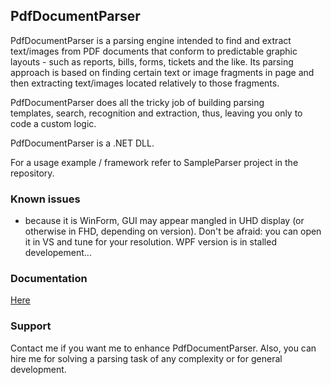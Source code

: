 ## PdfDocumentParser

PdfDocumentParser is a parsing engine intended to find and extract text/images from PDF documents that conform to predictable graphic layouts - such as  reports, bills, forms, tickets and the like. Its parsing approach is based on finding certain text or image fragments in page and then extracting text/images located relatively to those fragments.

PdfDocumentParser does all the tricky job of building parsing templates, search, recognition and extraction, thus, leaving you only to code a custom logic.

PdfDocumentParser is a .NET DLL.

For a usage example / framework refer to SampleParser project in the repository.

### Known issues
- because it is WinForm, GUI may appear mangled in UHD display (or otherwise in FHD, depending on version). Don't be afraid: you can open it in VS and tune for your resolution. WPF version is in stalled developement...

### Documentation
[Here](https://sergiystoyan.github.io/PdfDocumentParser/#1)

### Support
Contact me if you want me to enhance PdfDocumentParser. Also, you can hire me for solving a parsing task of any complexity or for general development.
